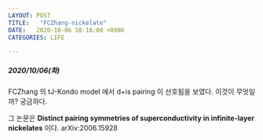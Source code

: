 ```yaml
---
LAYOUT: POST
TITLE:   "FCZhang-nickelate"
DATE:   2020-10-06 18:16:00 +0900
CATEGORIES: LIFE

---
```




#####  2020/10/06(화)


FCZhang 의 tJ-Kondo model 에서 d+is pairing 이 선호됨을 보였다. 이것이 무엇일까? 궁금하다.

그 논문은
**Distinct pairing symmetries of superconductivity in infinite-layer nickelates**
이다. 
arXiv:2006.15928


